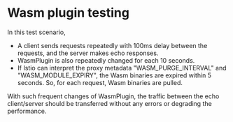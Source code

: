 # Wasm plugin testing

In this test scenario,
- A client sends requests repeatedly with 100ms delay between the requests, and the server makes echo responses.
- WasmPlugin is also repeatedly changed for each 10 seconds.
- If Istio can interpret the proxy metadata "WASM_PURGE_INTERVAL" and "WASM_MODULE_EXPIRY", the Wasm binaries are expired within 5 seconds. So, for each request, Wasm binaries are pulled.

With such frequent changes of WasmPlugin, the traffic between the echo client/server should be transferred without any errors or degrading the performance.
